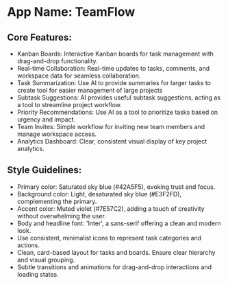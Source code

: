 # **App Name**: TeamFlow

## Core Features:

- Kanban Boards: Interactive Kanban boards for task management with drag-and-drop functionality.
- Real-time Collaboration: Real-time updates to tasks, comments, and workspace data for seamless collaboration.
- Task Summarization: Use AI to provide summaries for larger tasks to create tool for easier management of large projects
- Subtask Suggestions: AI provides useful subtask suggestions, acting as a tool to streamline project workflow.
- Priority Recommendations: Use AI as a tool to prioritize tasks based on urgency and impact.
- Team Invites: Simple workflow for inviting new team members and manage workspace access.
- Analytics Dashboard: Clear, consistent visual display of key project analytics.

## Style Guidelines:

- Primary color: Saturated sky blue (#42A5F5), evoking trust and focus.
- Background color: Light, desaturated sky blue (#E3F2FD), complementing the primary.
- Accent color: Muted violet (#7E57C2), adding a touch of creativity without overwhelming the user.
- Body and headline font: 'Inter', a sans-serif offering a clean and modern look.
- Use consistent, minimalist icons to represent task categories and actions.
- Clean, card-based layout for tasks and boards. Ensure clear hierarchy and visual grouping.
- Subtle transitions and animations for drag-and-drop interactions and loading states.